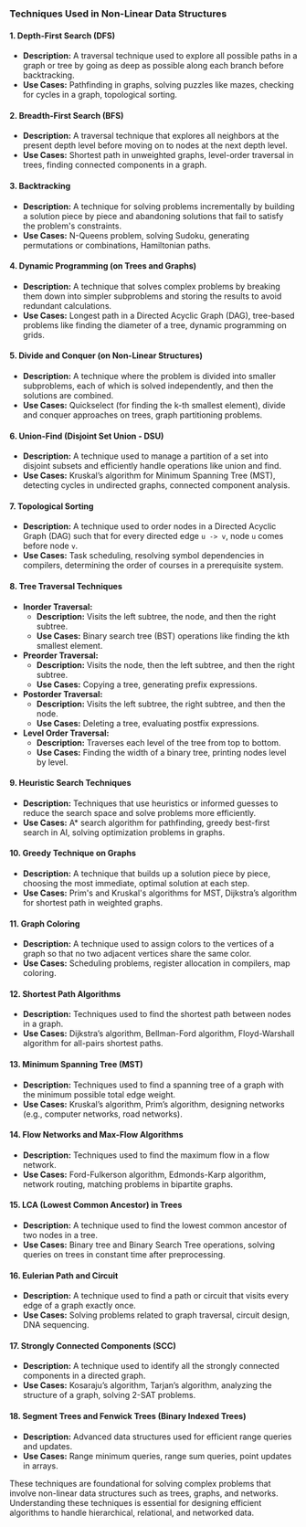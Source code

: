 ### Techniques Used in Non-Linear Data Structures

#### **1. Depth-First Search (DFS)**
   - **Description:** A traversal technique used to explore all possible paths in a graph or tree by going as deep as possible along each branch before backtracking.
   - **Use Cases:** Pathfinding in graphs, solving puzzles like mazes, checking for cycles in a graph, topological sorting.

#### **2. Breadth-First Search (BFS)**
   - **Description:** A traversal technique that explores all neighbors at the present depth level before moving on to nodes at the next depth level.
   - **Use Cases:** Shortest path in unweighted graphs, level-order traversal in trees, finding connected components in a graph.

#### **3. Backtracking**
   - **Description:** A technique for solving problems incrementally by building a solution piece by piece and abandoning solutions that fail to satisfy the problem's constraints.
   - **Use Cases:** N-Queens problem, solving Sudoku, generating permutations or combinations, Hamiltonian paths.

#### **4. Dynamic Programming (on Trees and Graphs)**
   - **Description:** A technique that solves complex problems by breaking them down into simpler subproblems and storing the results to avoid redundant calculations.
   - **Use Cases:** Longest path in a Directed Acyclic Graph (DAG), tree-based problems like finding the diameter of a tree, dynamic programming on grids.

#### **5. Divide and Conquer (on Non-Linear Structures)**
   - **Description:** A technique where the problem is divided into smaller subproblems, each of which is solved independently, and then the solutions are combined.
   - **Use Cases:** Quickselect (for finding the k-th smallest element), divide and conquer approaches on trees, graph partitioning problems.

#### **6. Union-Find (Disjoint Set Union - DSU)**
   - **Description:** A technique used to manage a partition of a set into disjoint subsets and efficiently handle operations like union and find.
   - **Use Cases:** Kruskal’s algorithm for Minimum Spanning Tree (MST), detecting cycles in undirected graphs, connected component analysis.

#### **7. Topological Sorting**
   - **Description:** A technique used to order nodes in a Directed Acyclic Graph (DAG) such that for every directed edge `u -> v`, node `u` comes before node `v`.
   - **Use Cases:** Task scheduling, resolving symbol dependencies in compilers, determining the order of courses in a prerequisite system.

#### **8. Tree Traversal Techniques**
   - **Inorder Traversal:**
     - **Description:** Visits the left subtree, the node, and then the right subtree.
     - **Use Cases:** Binary search tree (BST) operations like finding the kth smallest element.
   - **Preorder Traversal:**
     - **Description:** Visits the node, then the left subtree, and then the right subtree.
     - **Use Cases:** Copying a tree, generating prefix expressions.
   - **Postorder Traversal:**
     - **Description:** Visits the left subtree, the right subtree, and then the node.
     - **Use Cases:** Deleting a tree, evaluating postfix expressions.
   - **Level Order Traversal:**
     - **Description:** Traverses each level of the tree from top to bottom.
     - **Use Cases:** Finding the width of a binary tree, printing nodes level by level.

#### **9. Heuristic Search Techniques**
   - **Description:** Techniques that use heuristics or informed guesses to reduce the search space and solve problems more efficiently.
   - **Use Cases:** A* search algorithm for pathfinding, greedy best-first search in AI, solving optimization problems in graphs.

#### **10. Greedy Technique on Graphs**
   - **Description:** A technique that builds up a solution piece by piece, choosing the most immediate, optimal solution at each step.
   - **Use Cases:** Prim's and Kruskal's algorithms for MST, Dijkstra’s algorithm for shortest path in weighted graphs.

#### **11. Graph Coloring**
   - **Description:** A technique used to assign colors to the vertices of a graph so that no two adjacent vertices share the same color.
   - **Use Cases:** Scheduling problems, register allocation in compilers, map coloring.

#### **12. Shortest Path Algorithms**
   - **Description:** Techniques used to find the shortest path between nodes in a graph.
   - **Use Cases:** Dijkstra’s algorithm, Bellman-Ford algorithm, Floyd-Warshall algorithm for all-pairs shortest paths.

#### **13. Minimum Spanning Tree (MST)**
   - **Description:** Techniques used to find a spanning tree of a graph with the minimum possible total edge weight.
   - **Use Cases:** Kruskal’s algorithm, Prim’s algorithm, designing networks (e.g., computer networks, road networks).

#### **14. Flow Networks and Max-Flow Algorithms**
   - **Description:** Techniques used to find the maximum flow in a flow network.
   - **Use Cases:** Ford-Fulkerson algorithm, Edmonds-Karp algorithm, network routing, matching problems in bipartite graphs.

#### **15. LCA (Lowest Common Ancestor) in Trees**
   - **Description:** A technique used to find the lowest common ancestor of two nodes in a tree.
   - **Use Cases:** Binary tree and Binary Search Tree operations, solving queries on trees in constant time after preprocessing.

#### **16. Eulerian Path and Circuit**
   - **Description:** A technique used to find a path or circuit that visits every edge of a graph exactly once.
   - **Use Cases:** Solving problems related to graph traversal, circuit design, DNA sequencing.

#### **17. Strongly Connected Components (SCC)**
   - **Description:** A technique used to identify all the strongly connected components in a directed graph.
   - **Use Cases:** Kosaraju’s algorithm, Tarjan’s algorithm, analyzing the structure of a graph, solving 2-SAT problems.

#### **18. Segment Trees and Fenwick Trees (Binary Indexed Trees)**
   - **Description:** Advanced data structures used for efficient range queries and updates.
   - **Use Cases:** Range minimum queries, range sum queries, point updates in arrays.

These techniques are foundational for solving complex problems that involve non-linear data structures such as trees, graphs, and networks. Understanding these techniques is essential for designing efficient algorithms to handle hierarchical, relational, and networked data.
